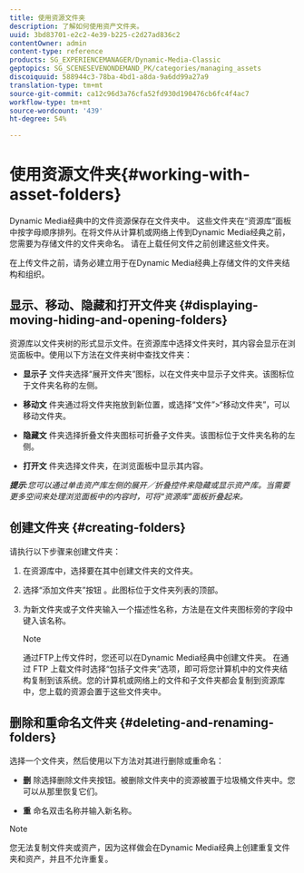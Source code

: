 ```yaml
---
title: 使用资源文件夹
description: 了解如何使用资产文件夹。
uuid: 3bd83701-e2c2-4e39-b225-c2d27ad836c2
contentOwner: admin
content-type: reference
products: SG_EXPERIENCEMANAGER/Dynamic-Media-Classic
geptopics: SG_SCENESEVENONDEMAND_PK/categories/managing_assets
discoiquuid: 588944c3-78ba-4bd1-a8da-9a6dd99a27a9
translation-type: tm+mt
source-git-commit: ca12c96d3a76cfa52fd930d190476cb6fc4f4ac7
workflow-type: tm+mt
source-wordcount: '439'
ht-degree: 54%

---
```



# 使用资源文件夹{#working-with-asset-folders}

Dynamic Media经典中的文件资源保存在文件夹中。 这些文件夹在“资源库”面板中按字母顺序排列。在将文件从计算机或网络上传到Dynamic Media经典之前，您需要为存储文件的文件夹命名。 请在上载任何文件之前创建这些文件夹。

在上传文件之前，请务必建立用于在Dynamic Media经典上存储文件的文件夹结构和组织。

## 显示、移动、隐藏和打开文件夹 {#displaying-moving-hiding-and-opening-folders}

资源库以文件夹树的形式显示文件。在资源库中选择文件夹时，其内容会显示在浏览面板中。使用以下方法在文件夹树中查找文件夹：

* **显示子**
文件夹选择“展开文件夹”图标，以在文件夹中显示子文件夹。该图标位于文件夹名称的左侧。

* **移动文**
件夹通过将文件夹拖放到新位置，或选择“文件”>“移动文件夹”，可以移动文件夹。

* **隐藏文**
件夹选择折叠文件夹图标可折叠子文件夹。该图标位于文件夹名称的左侧。

* **打开文**
件夹选择文件夹，在浏览面板中显示其内容。

***提示&#x200B;**:您可以通过单击资产库左侧的展开／折叠控件来隐藏或显示资产库。当需要更多空间来处理浏览面板中的内容时，可将“资源库”面板折叠起来。*

## 创建文件夹 {#creating-folders}

请执行以下步骤来创建文件夹：

1. 在资源库中，选择要在其中创建文件夹的文件夹。
1. 选择“添加文件夹”按钮 。此图标位于文件夹列表的顶部。
1. 为新文件夹或子文件夹输入一个描述性名称，方法是在文件夹图标旁的字段中键入该名称。

   >[!NOTE]
   >
   >通过FTP上传文件时，您还可以在Dynamic Media经典中创建文件夹。 在通过 FTP 上载文件时选择“包括子文件夹”选项，即可将您计算机中的文件夹结构复制到该系统。您的计算机或网络上的文件和子文件夹都会复制到资源库中，您上载的资源会置于这些文件夹中。

## 删除和重命名文件夹 {#deleting-and-renaming-folders}

选择一个文件夹，然后使用以下方法对其进行删除或重命名：

* **删**
除选择删除文件夹按钮。被删除文件夹中的资源被置于垃圾桶文件夹中。您可以从那里恢复它们。

* **重**
命名双击名称并输入新名称。

>[!NOTE]
>
>您无法复制文件夹或资产，因为这样做会在Dynamic Media经典上创建重复文件夹和资产，并且不允许重复。
